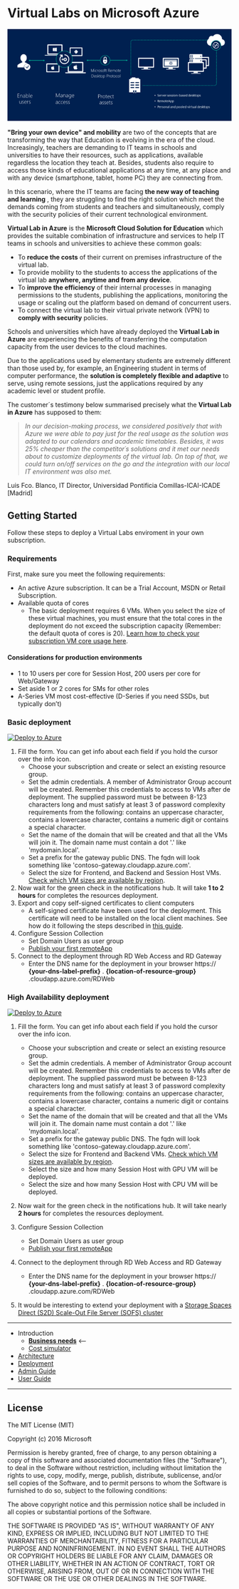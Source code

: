 # **Virtual Labs on Microsoft Azure**

![RDS](./Documentation/images/rds-overview.png)

**"Bring your own device" and mobility** are two of the concepts that are transforming the way that Education is evolving in the era of the cloud. Increasingly, teachers are demanding to IT teams in schools and universities to have their resources, such as applications, available regardless the location they teach at. Besides, students also require to access those kinds of educational applications at any time, at any place and with any device (smartphone, tablet, home PC) they are connecting from.

In this scenario, where the IT teams are facing **the new way of teaching and learning** , they are struggling to find the right solution which meet the demands coming from students and teachers and simultaneously, comply with the security policies of their current technological environment.

**Virtual Lab in Azure** is the **Microsoft Cloud Solution for Education** which provides the suitable combination of infrastructure and services to help IT teams in schools and universities to achieve these common goals:

- To **reduce the costs** of their current on premises infrastructure of the virtual lab.
- To provide mobility to the students to access the applications of the virtual lab **anywhere, anytime and from any device**.
- To **improve the efficiency** of their internal processes in managing permissions to the students, publishing the applications, monitoring the usage or scaling out the platform based on demand of concurrent users.
- To connect the virtual lab to their virtual private network (VPN) to **comply with security** policies.

Schools and universities which have already deployed the **Virtual Lab in Azure** are experiencing the benefits of transferring the computation capacity from the user devices to the cloud machines.

Due to the applications used by elementary students are extremely different than those used by, for example, an Engineering student in terms of computer performance, the **solution is completely flexible and adaptive** to serve, using remote sessions, just the applications required by any academic level or student profile.

The customer´s testimony below summarised precisely what the **Virtual Lab in Azure** has supposed to them:

> *In our decision-making process, we considered positively that with Azure we were able to pay just for the real usage as the solution was adapted to our calendars and academic timetables. Besides, it was 25% cheaper than the competitor´s solutions and it met our needs about to customize deployments of the virtual lab. On top of that, we could turn on/off services on the go and the integration with our local IT environment was also met.*

Luis Fco. Blanco, IT Director, Universidad Pontificia Comillas-ICAI-ICADE [Madrid]


## Getting Started

Follow these steps to deploy a Virtual Labs enviroment in your own subscription.

### Requirements

First, make sure you meet the following requirements:

* An active Azure subscription. It can be a Trial Account, MSDN or Retail Subscription.
* Available quota of cores
  * The basic deployment requires 6 VMs. When you select the size of these virtual machines, you must ensure that the total cores in the deployment do not exceed the subscription capacity (Remember: the default quota of cores is 20). [Learn how to check your subscription VM core usage here](https://blogs.msdn.microsoft.com/madan/2016/10/25/check-azure-resource-manager-arm-vm-core-storage-usage-using-powershell/).
  
#### Considerations for production environments

* 1 to 10 users per core for Session Host, 200 users per core for Web/Gateway
* Set aside 1 or 2 cores for SMs for other roles
* A-Series VM most cost-effective (D-Series if you need SSDs, but typically don’t)

### Basic deployment
[![Deploy to Azure](http://azuredeploy.net/deploybutton.png)](https://portal.azure.com/#create/Microsoft.Template/uri/https%3A%2F%2Fraw.githubusercontent.com%2Fintelequia%2FVirtualLabs%2Fmaster%2FDeploy%2FArchitecture-basic%2Frds-base-azuredeploy.json)

1. Fill the form. You can get info about each field if you hold the cursor over the info icon.
   * Choose your subscription and create or select an existing resource group.
   * Set the admin credentials. A member of Administrator Group account will be created. Remember this credentials to access to VMs after de deployment. The supplied password must be between 8-123 characters long and must satisfy at least 3 of password complexity requirements from the following: contains an uppercase character, contains a lowercase character, contains a numeric digit or contains a special character.
   * Set the name of the domain that will be created and that all the VMs will join it. The domain name must contain a dot '.' like 'mydomain.local'.
   * Set a prefix for the gateway public DNS. The fqdn will look something like 'contoso-gateway.cloudapp.azure.com'.
   * Select the size for Frontend, and Backend and Session Host VMs. [Check which VM sizes are available by region](https://azure.microsoft.com/en-us/regions/services/).
2. Now wait for the green check in the notifications hub. It will take **1 to 2 hours** for completes the resources deployment.
3. Export and copy self-signed certificates to client computers
   * A self-signed certificate have been used for the deployment. This certificate will need to be installed on the local client machines. See how do it following the steps described in [this guide](Documentation/UserAccessWebCert.md). 
4. Configure Session Collection
   * Set Domain Users as user group
   * [Publish your first remoteApp ](./Documentation/RemoteDesktopRemoteApp.md)
5. Connect to the deployment through RD Web Access and RD Gateway
    * Enter the DNS name for the deployment in your browser https:// **{your-dns-label-prefix}** . **{location-of-resource-group}** .cloudapp.azure.com/RDWeb

### High Availability deployment
[![Deploy to Azure](http://azuredeploy.net/deploybutton.png)](https://portal.azure.com/#create/Microsoft.Template/uri/https%3A%2F%2Fraw.githubusercontent.com%2Fintelequia%2FVirtualLabs%2Fmaster%2FDeploy%2FArchitecture-HA%2Frds-base-azuredeploy.json)

1. Fill the form. You can get info about each field if you hold the cursor over the info icon.
   * Choose your subscription and create or select an existing resource group.
   * Set the admin credentials. A member of Administrator Group account will be created. Remember this credentials to access to VMs after de deployment. The supplied password must be between 8-123 characters long and must satisfy at least 3 of password complexity requirements from the following: contains an uppercase character, contains a lowercase character, contains a numeric digit or contains a special character.
   * Set the name of the domain that will be created and that all the VMs will join it. The domain name must contain a dot '.' like 'mydomain.local'.
   * Set a prefix for the gateway public DNS. The fqdn will look something like 'contoso-gateway.cloudapp.azure.com'.
   * Select the size for Frontend and Backend VMs. [Check which VM sizes are available by region](https://azure.microsoft.com/en-us/regions/services/).
   * Select the size and how many Session Host with GPU VM will be deployed.
   * Select the size and how many Session Host with CPU VM will be deployed.
2. Now wait for the green check in the notifications hub. It will take nearly **2 hours** for completes the resources deployment.
3. Configure Session Collection
   * Set Domain Users as user group
   * [Publish your first remoteApp ](./Documentation/RemoteDesktopRemoteApp.md)
4. Connect to the deployment through RD Web Access and RD Gateway
    * Enter the DNS name for the deployment in your browser https:// **{your-dns-label-prefix}** . **{location-of-resource-group}** .cloudapp.azure.com/RDWeb

5. It would be interesting to extend your deployment with a [Storage Spaces Direct (S2D) Scale-Out File Server (SOFS) cluster](./Documentation/S2DFileServer.md)
---
* Introduction
    * **[Business needs](./README.md)** <--
    * [Cost simulator](./Cost%20Simulator/Virtual-Lab-Cost-Simulator.md)
* [Architecture](./Documentation/ArchitectureDiagram.md)
* [Deployment](./Documentation/Deployment-basic.md)
* [Admin Guide](./Documentation/RemoteDesktopRemoteApp.md)
* [User Guide](./Documentation/UserAccess.md)
---

## License

The MIT License (MIT)

Copyright (c) 2016 Microsoft

Permission is hereby granted, free of charge, to any person obtaining a copy of this software and associated documentation files (the "Software"), to deal in the Software without restriction, including without limitation the rights to use, copy, modify, merge, publish, distribute, sublicense, and/or sell copies of the Software, and to permit persons to whom the Software is furnished to do so, subject to the following conditions:

The above copyright notice and this permission notice shall be included in all copies or substantial portions of the Software.

THE SOFTWARE IS PROVIDED "AS IS", WITHOUT WARRANTY OF ANY KIND, EXPRESS OR IMPLIED, INCLUDING BUT NOT LIMITED TO THE WARRANTIES OF MERCHANTABILITY, FITNESS FOR A PARTICULAR PURPOSE AND NONINFRINGEMENT. IN NO EVENT SHALL THE AUTHORS OR COPYRIGHT HOLDERS BE LIABLE FOR ANY CLAIM, DAMAGES OR OTHER LIABILITY, WHETHER IN AN ACTION OF CONTRACT, TORT OR OTHERWISE, ARISING FROM, OUT OF OR IN CONNECTION WITH THE SOFTWARE OR THE USE OR OTHER DEALINGS IN THE SOFTWARE.
